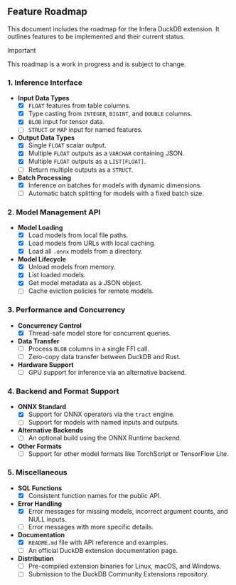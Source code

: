 ## Feature Roadmap

This document includes the roadmap for the Infera DuckDB extension.
It outlines features to be implemented and their current status.

> [!IMPORTANT]
> This roadmap is a work in progress and is subject to change.

### 1. Inference Interface

* **Input Data Types**
    * [x] `FLOAT` features from table columns.
    * [x] Type casting from `INTEGER`, `BIGINT`, and `DOUBLE` columns.
    * [x] `BLOB` input for tensor data.
    * [ ] `STRUCT` or `MAP` input for named features.
* **Output Data Types**
    * [x] Single `FLOAT` scalar output.
    * [x] Multiple `FLOAT` outputs as a `VARCHAR` containing JSON.
    * [x] Multiple `FLOAT` outputs as a `LIST[FLOAT]`.
    * [ ] Return multiple outputs as a `STRUCT`.
* **Batch Processing**
    * [x] Inference on batches for models with dynamic dimensions.
    * [ ] Automatic batch splitting for models with a fixed batch size.

### 2. Model Management API

* **Model Loading**
    * [x] Load models from local file paths.
    * [x] Load models from URLs with local caching.
    * [x] Load all `.onnx` models from a directory.
* **Model Lifecycle**
    * [x] Unload models from memory.
    * [x] List loaded models.
    * [x] Get model metadata as a JSON object.
    * [ ] Cache eviction policies for remote models.

### 3. Performance and Concurrency

* **Concurrency Control**
    * [x] Thread-safe model store for concurrent queries.
* **Data Transfer**
    * [ ] Process `BLOB` columns in a single FFI call.
    * [ ] Zero-copy data transfer between DuckDB and Rust.
* **Hardware Support**
    * [ ] GPU support for inference via an alternative backend.

### 4. Backend and Format Support

* **ONNX Standard**
    * [x] Support for ONNX operators via the `tract` engine.
    * [ ] Support for models with named inputs and outputs.
* **Alternative Backends**
    * [ ] An optional build using the ONNX Runtime backend.
* **Other Formats**
    * [ ] Support for other model formats like TorchScript or TensorFlow Lite.

### 5. Miscellaneous

* **SQL Functions**
    * [x] Consistent function names for the public API.
* **Error Handling**
    * [x] Error messages for missing models, incorrect argument counts, and NULL inputs.
    * [ ] Error messages with more specific details.
* **Documentation**
    * [x] `README.md` file with API reference and examples.
    * [ ] An official DuckDB extension documentation page.
* **Distribution**
    * [ ] Pre-compiled extension binaries for Linux, macOS, and Windows.
    * [ ] Submission to the DuckDB Community Extensions repository.
